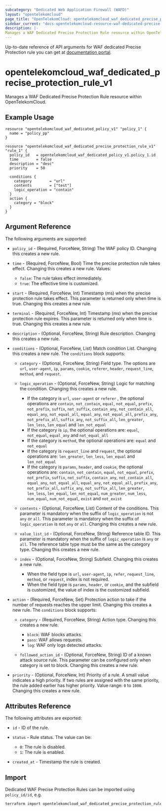```yaml
---
subcategory: "Dedicated Web Application Firewall (WAFD)"
layout: "opentelekomcloud"
page_title: "OpenTelekomCloud: opentelekomcloud_waf_dedicated_precise_protection_rule_v1"
sidebar_current: "docs-opentelekomcloud-resource-waf-dedicated-precise-protection-rule-v1"
description: |-
Manages a WAF Dedicated Precise Protection Rule resource within OpenTelekomCloud.
---
```


Up-to-date reference of API arguments for WAF dedicated Precise Protection rule you can get at
[documentation portal](https://docs.otc.t-systems.com/web-application-firewall-dedicated/api-ref/apis/rule_management/creating_a_precise_protection_rule.html).

# opentelekomcloud_waf_dedicated_precise_protection_rule_v1

Manages a WAF Dedicated Precise Protection Rule resource within OpenTelekomCloud.

## Example Usage

```hcl
resource "opentelekomcloud_waf_dedicated_policy_v1" "policy_1" {
  name = "policy_pp"
}

resource "opentelekomcloud_waf_dedicated_precise_protection_rule_v1" "rule_1" {
  policy_id   = opentelekomcloud_waf_dedicated_policy_v1.policy_1.id
  time        = false
  description = "desc"
  priority    = 50

  conditions {
    category        = "url"
    contents        = ["test"]
    logic_operation = "contain"
  }
  action {
    category = "block"
  }
}
```

## Argument Reference

The following arguments are supported:

* `policy_id` - (Required, ForceNew, String) The WAF policy ID. Changing this creates a new rule.

* `time` - (Required, ForceNew, Bool) Time the precise protection rule takes effect. Changing this creates a new rule.
  Values:
  + `false`: The rule takes effect immediately.
  + `true`: The effective time is customized.

* `start` - (Required, ForceNew, Int) Timestamp (ms) when the precise protection rule takes effect. This parameter is returned only when time is true. Changing this creates a new rule.

* `terminal` - (Required, ForceNew, Int) Timestamp (ms) when the precise protection rule expires. This parameter is returned only when time is true. Changing this creates a new rule.

* `description` - (Optional, ForceNew, String) Rule description. Changing this creates a new rule.

* `conditions` - (Optional, ForceNew, List) Match condition List. Changing this creates a new rule.
  The `conditions` block supports:

  + `category` - (Optional, ForceNew, String) Field type. The options are `url`, `user-agent`, `ip`, `params`, `cookie`, `referer`, `header`, `request_line`, `method`, and `request`.

  + `logic_operation` - (Optional, ForceNew, String) Logic for matching the condition. Changing this creates a new rule.
    + If the category is `url`, `user-agent` or `referer` , the optional operations are `contain`, `not_contain`, `equal`, `not_equal`, `prefix`, `not_prefix`, `suffix`, `not_suffix`, `contain_any`, `not_contain_all`, `equal_any`, `not_equal_all`, `equal_any`, `not_equal_all`, `prefix_any`, `not_prefix_all`, `suffix_any`, `not_suffix_all`, `len_greater`, `len_less`, `len_equal` and `len_not_equal`
    + If the category is `ip`, the optional operations are: `equal`, `not_equal`, `equal_any` and `not_equal_all`
    + If the category is `method`, the optional operations are: `equal` and `not_equal`
    + If the category is `request_line` and `request`, the optional operations are: `len_greater`, `len_less`, `len_equal` and `len_not_equal`
    + If the category is `params`, `header`, and `cookie`, the optional operations are: `contain`, `not_contain`, `equal`, `not_equal`, `prefix`, `not_prefix`, `suffix`, `not_suffix`, `contain_any`, `not_contain_all`, `equal_any`, `not_equal_all`, `equal_any`, `not_equal_all`, `prefix_any`, `not_prefix_all`, `suffix_any`, `not_suffix_all`, `len_greater`, `len_less`, `len_equal`, `len_not_equal`, `num_greater`, `num_less`, `num_equal`, `num_not_equal`, `exist` and `not_exist`

  + `contents` - (Optional, ForceNew, List) Content of the conditions. This parameter is mandatory when the suffix of `logic_operation` is not `any` or `all`. This parameter is mandatory when the suffix of `logic_operation` is not `any` or `all`. Changing this creates a new rule.

  + `value_list_id` - (Optional, ForceNew, String) Reference table ID. This parameter is mandatory when the suffix of `logic_operation` is `any` or `all`. The reference table type must be the same as the category type. Changing this creates a new rule.

  + `index` - (Optional, ForceNew, String) Subfield. Changing this creates a new rule.
    + When the field type is `url`, `user-agent`, `ip`, `refer`, `request_line`, `method`, or `request`, index is not required.
    + When the field type is `params`, `header`, or `cookie`, and the subfield is customized, the value of index is the customized subfield.

* `action` - (Required, ForceNew, Set) Protection action to take if the number of requests reaches the upper limit. Changing this creates a new rule.
  The `conditions` block supports:

  + `category` - (Required, ForceNew, String) Action type. Changing this creates a new rule.
    + `block`: WAF blocks attacks.
    + `pass`: WAF allows requests.
    + `log`: WAF only logs detected attacks.

  + `followed_action_id` - (Optional, ForceNew, String) ID of a known attack source rule. This parameter can be configured only when category is set to block. Changing this creates a new rule.

* `priority` - (Optional, ForceNew, Int) Priority of a rule. A small value indicates a high priority. If two rules are assigned with the same priority, the rule added earlier has higher priority. Value range: `0` to `1000`. Changing this creates a new rule.

## Attributes Reference

The following attributes are exported:

* `id` -  ID of the rule.

* `status` - Rule status. The value can be:
  + `0`: The rule is disabled.
  + `1`: The rule is enabled.

* `created_at` - Timestamp the rule is created.

## Import

Dedicated WAF Precise Protection Rules can be imported using `policy_id/id`, e.g.

```sh
terraform import opentelekomcloud_waf_dedicated_precise_protection_rule_v1.rule_1 ff95e71c8ae74eba9887193ab22c5757/b39f3a5a1b4f447a8030f0b0703f47f5
```
